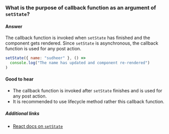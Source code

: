 ### What is the purpose of callback function as an argument of `setState`?

#### Answer

The callback function is invoked when `setState` has finished and the component gets rendered. Since `setState` is asynchronous, the callback function is used for any post action.

```jsx
setState({ name: "sudheer" }, () =>
  console.log("The name has updated and component re-rendered")
)
```

#### Good to hear

* The callback function is invoked after `setState` finishes and is used for any post action.
* It is recommended to use lifecycle method rather this callback function.

##### Additional links

* [React docs on `setState`](https://reactjs.org/docs/react-component.html#setstate)

<!-- tags: (react,javascript) -->

<!-- expertise: (1) -->
